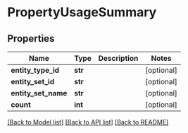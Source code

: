 # PropertyUsageSummary

## Properties
Name | Type | Description | Notes
------------ | ------------- | ------------- | -------------
**entity_type_id** | **str** |  | [optional] 
**entity_set_id** | **str** |  | [optional] 
**entity_set_name** | **str** |  | [optional] 
**count** | **int** |  | [optional] 

[[Back to Model list]](../README.md#documentation-for-models) [[Back to API list]](../README.md#documentation-for-api-endpoints) [[Back to README]](../README.md)



